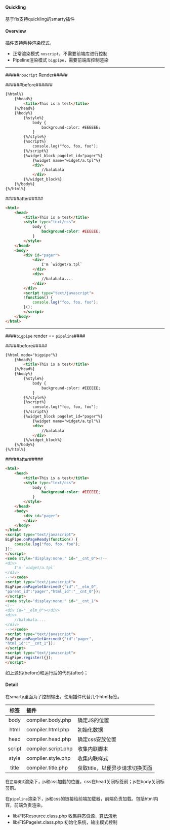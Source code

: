 #### Quickling

基于fis支持quickling的smarty插件

#### Overview

插件支持两种渲染模式，

+ 正常渲染模式 `noscript`，不需要前端库进行控制
+ Pipeline渲染模式 `bigpipe`，需要前端库控制渲染

-----

#####`noscript` Render#####

######before######

```html
{%html%}
    {%head%}
        <title>This is a test</title>
    {%/head%}
    {%body%}
        {%style%}
            body {
                background-color: #EEEEEE;
            }
        {%/style%}
        {%script%}
            console.log("foo, foo, foo");
        {%/script%}
        {%widget_block pagelet_id="pager"%}
            {%widget name="widget/a.tpl"%}
            <div>
                //balabala
            </div>
        {%/widget_block%}
    {%/body%}
{%/html%}
```

#####after#####

```html
<html>
    <head>
        <title>This is a test</title>
        <style type="text/css">
            body {
                background-color: #EEEEEE;
            }
        </style>
    </head>
    <body>
        <div id="pager">
            <div>
                I'm `widget/a.tpl`
            </div>
            <div>
                //balabala....
            </div>
        </div>
        <script type="text/javascript">
        !function() {
            console.log("foo, foo, foo");
        }();
        </script>
    </body>
</html>
```

-------

####`bigpipe` render == `pipeline`####

#####before#####

```html
{%html mode="bigpipe"%}
    {%head%}
        <title>This is a test</title>
    {%/head%}
    {%body%}
        {%style%}
            body {
                background-color: #EEEEEE;
            }
        {%/style%}
        {%script%}
            console.log("foo, foo, foo");
        {%/script%}
        {%widget_block pagelet_id="pager"%}
            {%widget name="widget/a.tpl"%}
            <div>
                //balabala
            </div>
        {%/widget_block%}
    {%/body%}
{%/html%}
```

#####after#####

```html
<html>
    <head>
        <title>This is a test</title>
        <style type="text/css">
            body {
                background-color: #EEEEEE;
            }
        </style>
    </head>
    <body>
        <div id="pager">
        </div>
    </body>
</html>
<script type="text/javascript">
BigPipe.onPageReady(function() {
    console.log("foo, foo, foo");
});
</script>
<code style="display:none;" id="__cnt_0"><!--
<div>
    I'm `widget/a.tpl`
</div>
--></code>
<script type="text/javascript">
BigPipe.onPageletArrived({"id":"__elm_0",
"parent_id":"pager","html_id":"__cnt_0"});
</script>
<code style="display:none;" id="__cnt_1">
<!--
<div id="__elm_0"></div>
<div>
    //balabala....
</div>
--></code>
<script type="text/javascript">
BigPipe.onPageletArrived({"id":"pager", 
"html_id":"__cnt_1"});
</script>
<script type="text/javascript">
BigPipe.register({});
</script>
```

如上源码(before)和运行后的代码(after)；

#### Detail

在smarty里面为了控制输出，使用插件代替几个html标签。

|	标签			 |	插件 	   					|										   |
|:--------------:|:-----------------------------|:-----------------------------------------|
|	body 		 |		compiler.body.php 		| 确定JS的位置					   		   |
|	html 		 |		compiler.html.php 		| 初始化数据								   |
|	head 		 |		compiler.head.php 		| 确定css安放位置 						   |
|	script 		 |		compiler.script.php 	| 收集内联脚本 							   |
| 	style 		 |		compiler.style.php 		| 收集内联样式 							   |
|   title 		 | 		compiler.title.php 		| 获取title，以便异步请求切换页面  		   |

在`正常模式`渲染下，js和css加载的位置，css在head关闭标签前；js在body关闭标签前。

在`pipeline`渲染下，js和css的链接给前端加载器，前端负责加载。包括html内容，前端负责渲染。

+ lib/FISResource.class.php  收集静态资源，<a href="http://pythontutor.com/visualize.html#code=collection+%3D+%5B%5D%0Adict+%3D+%7B%0A++++%22res%22%3A+%7B%0A++++++++%22a.js%22%3A+%7B%0A++++++++++++'uri'%3A+'/static/widget/a.js'%0A++++++++%7D,%0A++++++++%22c.js%22%3A+%7B%0A++++++++++++'uri'%3A+'/static/widget/b.js'%0A++++++++%7D%0A++++%7D%0A%7D%0A%0Adef+load(id)%3A%0A++++res+%3D+dict%5B'res'%5D%0A++++if+res.has_key(id)%3A%0A++++++++info+%3D+res%5Bid%5D%0A++++++++collection.append(info%5B'uri'%5D)%0A++++++++return+info%5B'uri'%5D%0A++++return+False%0A%0Aload('a.js')%0Aload('b.js')%0Aload('c.js')&mode=display&cumulative=false&heapPrimitives=false&drawParentPointers=false&textReferences=false&showOnlyOutputs=false&py=2&curInstr=0">算法演示</a>
+ lib/FISPagelet.class.php   初始化系统，输出模式控制


